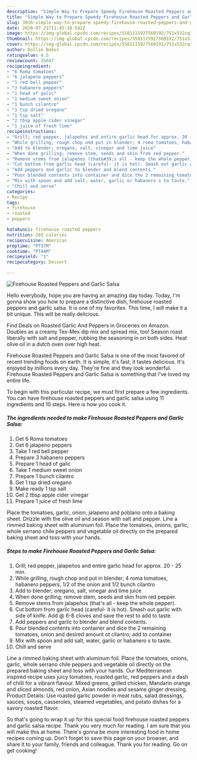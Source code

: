 ```yaml
---
description: "Simple Way to Prepare Speedy Firehouse Roasted Peppers and Garlic Salsa"
title: "Simple Way to Prepare Speedy Firehouse Roasted Peppers and Garlic Salsa"
slug: 3016-simple-way-to-prepare-speedy-firehouse-roasted-peppers-and-garlic-salsa
date: 2020-07-21T11:45:18.542Z
image: https://img-global.cpcdn.com/recipes/5581115927560192/751x532cq70/firehouse-roasted-peppers-and-garlic-salsa-recipe-main-photo.jpg
thumbnail: https://img-global.cpcdn.com/recipes/5581115927560192/751x532cq70/firehouse-roasted-peppers-and-garlic-salsa-recipe-main-photo.jpg
cover: https://img-global.cpcdn.com/recipes/5581115927560192/751x532cq70/firehouse-roasted-peppers-and-garlic-salsa-recipe-main-photo.jpg
author: Dollie Baker
ratingvalue: 4.5
reviewcount: 35847
recipeingredient:
- "6 Roma tomatoes"
- "6 jalapeno peppers"
- "1 red bell pepper"
- "3 habanero peppers"
- "1 head of galic"
- "1 medium sweet onion"
- "1 bunch cilantro"
- "1 tsp dried oregano"
- "1 tsp salt"
- "2 tbsp apple cider vinegar"
- "1 juice of fresh lime"
recipeinstructions:
- "Grill; red pepper, jalapeños and entire garlic head for approx. 20 - 25 min."
- "While grilling, rough chop and put in blender; 4 roma tomatoes, habanero peppers, 1/2 of the onion and 1/2 bunch cilantro"
- "Add to blender; oregano, salt, vinegar and lime juice"
- "When done grilling; remove stem, seeds and skin from red pepper."
- "Remove stems from jalapeños (that&#39;s all - keep the whole pepper)."
- "Cut bottom from garlic head (careful- it is hot). Smash out garlic with side of knife.  Add @ 6-8 cloves and save the rest to add to taste."
- "Add peppers and garlic to blender and blend contents."
- "Pour blended contents into container and dice the 2 remaining tomatoes, onion and desired amount ot cilantro; add to container"
- "Mix with spoon and add salt, water, garlic or habanero s to taste."
- "Chill and serve"
categories:
- Recipe
tags:
- firehouse
- roasted
- peppers

katakunci: firehouse roasted peppers 
nutrition: 203 calories
recipecuisine: American
preptime: "PT37M"
cooktime: "PT44M"
recipeyield: "1"
recipecategory: Dessert

---
```



![Firehouse Roasted Peppers and Garlic Salsa](https://img-global.cpcdn.com/recipes/5581115927560192/751x532cq70/firehouse-roasted-peppers-and-garlic-salsa-recipe-main-photo.jpg)

Hello everybody, hope you are having an amazing day today. Today, I'm gonna show you how to prepare a distinctive dish, firehouse roasted peppers and garlic salsa. It is one of my favorites. This time, I will make it a bit unique. This will be really delicious.

Find Deals on Roasted Garlic And Peppers in Groceries on Amazon. Doubles as a creamy Tex-Mex dip mix and spread mix, too! Season roast liberally with salt and pepper, rubbing the seasoning in on both sides. Heat olive oil in a dutch oven over high heat.

Firehouse Roasted Peppers and Garlic Salsa is one of the most favored of recent trending foods on earth. It is simple, it's fast, it tastes delicious. It's enjoyed by millions every day. They're fine and they look wonderful. Firehouse Roasted Peppers and Garlic Salsa is something that I've loved my entire life.


To begin with this particular recipe, we must first prepare a few ingredients. You can have firehouse roasted peppers and garlic salsa using 11 ingredients and 10 steps. Here is how you cook it.

<!--inarticleads1-->

##### The ingredients needed to make Firehouse Roasted Peppers and Garlic Salsa:

1. Get 6 Roma tomatoes
1. Get 6 jalapeno peppers
1. Take 1 red bell pepper
1. Prepare 3 habanero peppers
1. Prepare 1 head of galic
1. Take 1 medium sweet onion
1. Prepare 1 bunch cilantro
1. Get 1 tsp dried oregano
1. Make ready 1 tsp salt
1. Get 2 tbsp apple cider vinegar
1. Prepare 1 juice of fresh lime


Place the tomatoes, garlic, onion, jalapeno and poblano onto a baking sheet. Drizzle with the olive oil and season with salt and pepper. Line a rimmed baking sheet with aluminum foil. Place the tomatoes, onions, garlic, whole serrano chile peppers and vegetable oil directly on the prepared baking sheet and toss with your hands. 

<!--inarticleads2-->

##### Steps to make Firehouse Roasted Peppers and Garlic Salsa:

1. Grill; red pepper, jalapeños and entire garlic head for approx. 20 - 25 min.
1. While grilling, rough chop and put in blender; 4 roma tomatoes, habanero peppers, 1/2 of the onion and 1/2 bunch cilantro
1. Add to blender; oregano, salt, vinegar and lime juice
1. When done grilling; remove stem, seeds and skin from red pepper.
1. Remove stems from jalapeños (that&#39;s all - keep the whole pepper).
1. Cut bottom from garlic head (careful- it is hot). Smash out garlic with side of knife.  Add @ 6-8 cloves and save the rest to add to taste.
1. Add peppers and garlic to blender and blend contents.
1. Pour blended contents into container and dice the 2 remaining tomatoes, onion and desired amount ot cilantro; add to container
1. Mix with spoon and add salt, water, garlic or habanero s to taste.
1. Chill and serve


Line a rimmed baking sheet with aluminum foil. Place the tomatoes, onions, garlic, whole serrano chile peppers and vegetable oil directly on the prepared baking sheet and toss with your hands. Our Mediterranean inspired recipe uses juicy tomatoes, roasted garlic, red peppers and a dash of chilli for a vibrant flavour. Mixed greens, grilled chicken, Mandarin orange and sliced almonds, red onion, Asian noodles and sesame ginger dressing. Product Details: Use roasted garlic powder in meat rubs, salad dressings, sauces, soups, casseroles, steamed vegetables, and potato dishes for a savory roasted flavor. 

So that's going to wrap it up for this special food firehouse roasted peppers and garlic salsa recipe. Thank you very much for reading. I am sure that you will make this at home. There's gonna be more interesting food in home recipes coming up. Don't forget to save this page on your browser, and share it to your family, friends and colleague. Thank you for reading. Go on get cooking!
